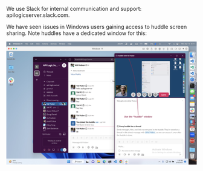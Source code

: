 We use Slack for internal communication and support: apilogicserver.slack.com.

We have seen issues in Windows users gaining access to huddle screen sharing.  Note huddles have a dedicated window for this:

![Using Slack](images/internals/win-slack.png)
